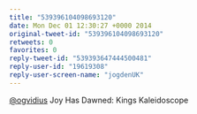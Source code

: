```yaml
---
title: "539396104098693120"
date: Mon Dec 01 12:30:27 +0000 2014
original-tweet-id: "539396104098693120"
retweets: 0
favorites: 0
reply-tweet-id: "539393647444500481"
reply-user-id: "19619308"
reply-user-screen-name: "jogdenUK"
---
```

<a href="https://twitter.com/ogvidius">@ogvidius</a> Joy Has Dawned: Kings Kaleidoscope
